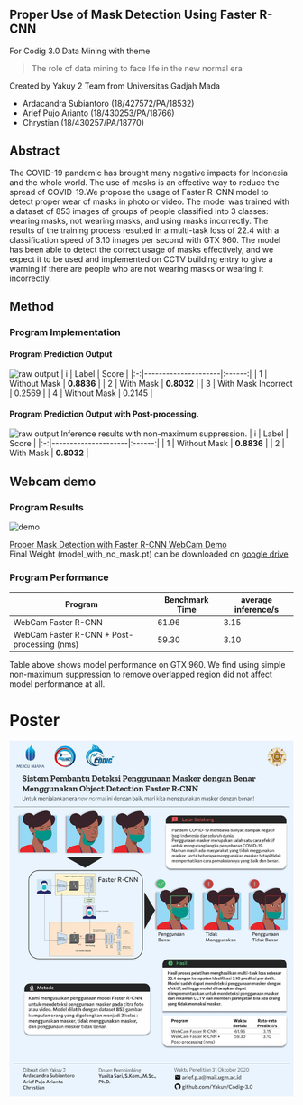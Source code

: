## Proper Use of Mask Detection Using Faster R-CNN
For Codig 3.0 Data Mining with theme
> The role of data mining to face life in the new normal era

Created by Yakuy 2 Team from Universitas Gadjah Mada
- Ardacandra Subiantoro (18/427572/PA/18532)
- Arief Pujo Arianto (18/430253/PA/18766)
- Chrystian (18/430257/PA/18770)
## Abstract
The COVID-19 pandemic has brought many negative impacts for Indonesia and the whole world. The use of masks is an effective way to reduce the spread of COVID-19.We propose the usage of Faster R-CNN model to detect proper wear of masks in photo or video. The model was trained with a dataset of 853 images of groups of people classified into 3 classes: wearing masks, not wearing masks, and using masks incorrectly. The results of the training process resulted in a multi-task loss of 22.4 with a classification speed of 3.10 images per second with GTX 960. The model has been able to detect the correct usage of masks effectively, and we expect it to be used and implemented on CCTV building entry to give a warning if there are people who are not wearing masks or wearing it incorrectly.

## Method
### Program Implementation
#### Program Prediction Output
![raw output](./demo/Results/implementation/raw_prediction_nms0_labeled.png)
| i | Label               |  Score |
|:-:|---------------------|:------:|
| 1 | Without Mask        | **0.8836** |
| 2 | With Mask           | **0.8032** |
| 3 | With Mask Incorrect | 0.2569 |
| 4 | Without Mask        | 0.2145 |
#### Program Prediction Output with Post-processing.
![raw output](./demo/Results/implementation/with_nms0.PNG)
Inference results with non-maximum suppression.
| i | Label               |  Score |
|:-:|---------------------|:------:|
| 1 | Without Mask        | **0.8836** |
| 2 | With Mask           | **0.8032** |

## Webcam demo
### Program Results
![demo](./demo/demo.gif)

[Proper Mask Detection with Faster R-CNN WebCam Demo](https://www.youtube.com/watch?v=dnhFLPc0pXI)
<br>
Final Weight (model_with_no_mask.pt) can be downloaded on [google drive](https://drive.google.com/drive/folders/1foYM6KLFT_eY1_IriE8Wy2UKtfaNRLQh?usp=sharing) 

### Program Performance
| Program                                     | Benchmark Time | average inference/s |
|---------------------------------------------|---------------|----------------------|
| WebCam Faster R-CNN                         |     61.96     |         3.15         |
| WebCam Faster R-CNN + Post-processing (nms) |     59.30     |         3.10         |

Table above shows model performance on GTX 960. We find using simple non-maximum suppression to remove overlapped region did not affect model performance at all.

# Poster
![poster](./demo/poster.jfif)

